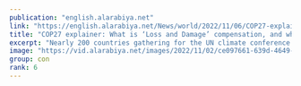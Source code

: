 ```yaml
---
publication: "english.alarabiya.net"
link: "https://english.alarabiya.net/News/world/2022/11/06/COP27-explainer-What-is-Loss-and-Damage-compensation-and-who-should-pay-"
title: "COP27 explainer: What is ‘Loss and Damage’ compensation, and who should pay?"
excerpt: "Nearly 200 countries gathering for the UN climate conference in Egypt are expected to lock horns over whether rich nations should pay compensation to"
image: "https://vid.alarabiya.net/images/2022/11/02/ce097661-639d-4649-878a-108c0542e383/ce097661-639d-4649-878a-108c0542e383_16x9_600x338.JPG"
group: con
rank: 6
---
```

